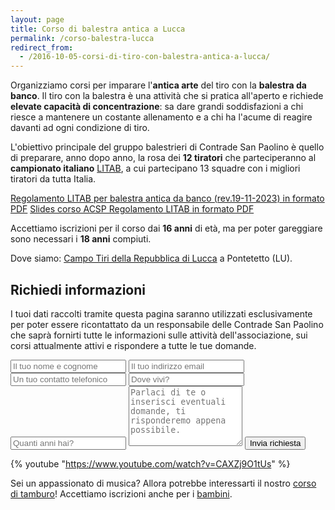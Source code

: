 ```yaml
---
layout: page
title: Corso di balestra antica a Lucca
permalink: /corso-balestra-lucca
redirect_from:
  - /2016-10-05-corsi-di-tiro-con-balestra-antica-a-lucca/
---
```


Organizziamo corsi per imparare l'**antica arte** del tiro con la **balestra da
banco**. Il tiro con la balestra è una attività che si pratica all'aperto e
richiede **elevate capacità di concentrazione**: sa dare grandi soddisfazioni a
chi riesce a mantenere un costante allenamento e a chi ha l'acume di reagire
davanti ad ogni condizione di tiro.

L'obiettivo principale del gruppo balestrieri di Contrade San Paolino è quello
di preparare, anno dopo anno, la rosa dei **12 tiratori** che parteciperanno al
**campionato italiano** [LITAB](https://www.litab.net/), a cui partecipano 13 squadre con i migliori
tiratori da tutta Italia.

[Regolamento LITAB per balestra antica da banco (rev.19-11-2023) in formato PDF](/pages/corsi/files/20231119-regolamento-litab.pdf)
[Slides corso ACSP Regolamento LITAB in formato PDF](/pages/corsi/files/20231119-regolamento-litab-slides-corso-acsp.pdf)

Accettiamo iscrizioni per il corso dai **16 anni** di età, ma per poter
gareggiare sono necessari i **18 anni** compiuti.

Dove siamo: [Campo Tiri della Repubblica di Lucca](https://goo.gl/maps/swrB4cqWqA52) a Pontetetto (LU).

## Richiedi informazioni

I tuoi dati raccolti tramite questa pagina saranno utilizzati esclusivamente per
poter essere ricontattato da un responsabile delle Contrade San Paolino che
saprà fornirti tutte le informazioni sulle attività dell'associazione, sui corsi
attualmente attivi e rispondere a tutte le tue domande.

<form class="wj-contact" action="https://formspree.io/{{site.author.email}}" method="POST">
    <input type="text" name="name" placeholder="Il tuo nome e cognome" required>
    <input type="email" name="_replyto" placeholder="Il tuo indirizzo email" required>
    <input type="telephone" name="telephone" id="telephone" placeholder="Un tuo contatto telefonico" required>
    <input type="text" name="luogo" placeholder="Dove vivi?" required>
    <input type="text" name="età" placeholder="Quanti anni hai?">
    <textarea type="text" name="message" rows="6" placeholder="Parlaci di te o inserisci eventuali domande, ti risponderemo appena possibile."></textarea>
    <input type="hidden" name="_subject" value="Richiesta iscrizione balestriere">
    <input type="text" name="_gotcha" style="display:none">
    <input type="hidden" name="_language" value="it" />
    <input type="submit" value="Invia richiesta">
</form>

{% youtube "https://www.youtube.com/watch?v=CAXZj9O1tUs" %}

Sei un appassionato di musica? Allora potrebbe interessarti il nostro [corso di
tamburo](/corso-tamburo-lucca)! Accettiamo iscrizioni anche per i [bambini](/corsi-bambini-tamburo-balestra-lucca).
